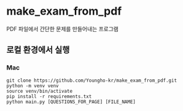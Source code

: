 # make_exam_from_pdf

PDF 파일에서 간단한 문제를 만들어내는 프로그램

## 로컬 환경에서 실행

### Mac

```
git clone https://github.com/Youngho-kr/make_exam_from_pdf.git
python -m venv venv
source venv/bin/activate
pip install -r requirements.txt
python main.py [QUESTIONS_FOR_PAGE] [FILE_NAME]
```

